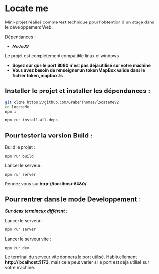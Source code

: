 # Locate me

Mini-projet réalisé comme test technique pour l'obtention d'un stage dans le développement Web.

Dépendances :
- ***NodeJS***

Le projet est completement compatible linux et windows.

- **Soyez sur que le port 8080 n'est pas déja utilisé sur votre machine**
- **Vous avez besoin de renseigner un token MapBox valide dans le fichier token_mapbox.ts**

## Installer le projet et installer les dépendances :

```bash
git clone https://github.com/GraberThomas/locateMeV2
cd locateMe
npm i
```

```bash
npm run install-all-deps
```

## Pour tester la version Build : 

Build le projet :
```bash
npm run build
```

Lancer le serveur :
```bash
npm run server
```

Rendez vous sur **http://localhost:8080/**

## Pour rentrer dans le mode Developpement :

***Sur deux terminaux différent :***

Lancer le serveur :
```bash
npm run server
```

Lancer le serveur vite :
```bash
npm run dev
```

Le terminal du serveur vite donnera le port utilisé. Habituellement **http://localhost:5173**, mais cela peut varier si le port est déja utilisé sur votre machine.


